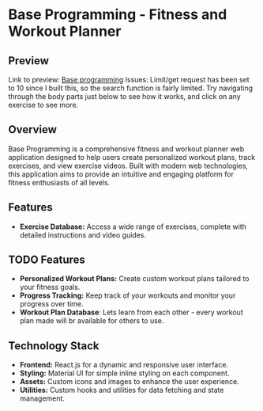 # Base Programming - Fitness and Workout Planner

## Preview
Link to preview: [Base programming](https://sockulags.github.io/Base-programming/)
Issues: Limit/get request has been set to 10 since I built this, so the search function is fairly limited. Try navigating through the body parts just below to see how it works, and click on any exercise to see more.


## Overview
Base Programming is a comprehensive fitness and workout planner web application designed to help users create personalized workout plans, track exercises, and view exercise videos. Built with modern web technologies, this application aims to provide an intuitive and engaging platform for fitness enthusiasts of all levels.

## Features
- **Exercise Database:** Access a wide range of exercises, complete with detailed instructions and video guides.

## TODO Features
- **Personalized Workout Plans:** Create custom workout plans tailored to your fitness goals.
- **Progress Tracking:** Keep track of your workouts and monitor your progress over time.
- **Workout Plan Database**: Lets learn from each other - every workout plan made will br available for others to use.

## Technology Stack
- **Frontend:** React.js for a dynamic and responsive user interface.
- **Styling:** Material UI for simple inline styling on each component.
- **Assets:** Custom icons and images to enhance the user experience.
- **Utilities:** Custom hooks and utilities for data fetching and state management.
